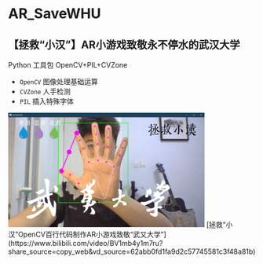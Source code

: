 # AR_SaveWHU 
## 【拯救“小汉”】AR小游戏致敬永不停水的武汉大学 
Python 工具包 OpenCV+PIL+CVZone
- `OpenCV` 图像处理基础运算
- `CVZone` 人手检测
- `PIL` 插入特殊字体
<img src="./interface.png" width="400px">
[拯救“小汉”OpenCV百行代码制作AR小游戏致敬“武又大学”](https://www.bilibili.com/video/BV1mb4y1m7ru?share_source=copy_web&vd_source=62abb0fd1fa9d2c57745581c3f48a81b)
